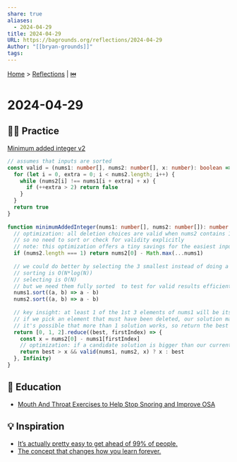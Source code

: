 ```yaml
---  
share: true  
aliases:  
  - 2024-04-29  
title: 2024-04-29  
URL: https://bagrounds.org/reflections/2024-04-29  
Author: "[[bryan-grounds]]"  
tags:   
---  
```

[Home](../index.md) > [Reflections](./index.md) | [⏮️](./2024-04-28.md)  
# 2024-04-29  
## 🏋🏻 Practice  
[Minimum added integer v2](https://leetcode.com/problems/find-the-integer-added-to-array-ii)  
```ts  
// assumes that inputs are sorted  
const valid = (nums1: number[], nums2: number[], x: number): boolean => {  
  for (let i = 0, extra = 0; i < nums2.length; i++) {  
    while (nums2[i] !== nums1[i + extra] + x) {  
      if (++extra > 2) return false  
    }  
  }  
  return true  
}  
  
function minimumAddedInteger(nums1: number[], nums2: number[]): number {  
  // optimization: all deletion choices are valid when nums2 contains 1 element  
  // so no need to sort or check for validity explicitly  
  // note: this optimization offers a tiny savings for the easiest inputs, so the cost if maintaining this code is probably greater than the value of keeping it  
  if (nums2.length === 1) return nums2[0] - Math.max(...nums1)  
  
  // we could do better by selecting the 3 smallest instead of doing a full sort  
  // sorting is O(N*log(N))  
  // selecting is O(N)  
  // but we need them fully sorted  to test for valid results efficiently  
  nums1.sort((a, b) => a - b)  
  nums2.sort((a, b) => a - b)  
  
  // key insight: at least 1 of the 1st 3 elements of nums1 will be its minimum after deleting 2 elements  
  // if we pick an element that must have been deleted, our solution may be invalid, so we test for validity  
  // it's possible that more than 1 solution works, so return the best valid solution  
  return [0, 1, 2].reduce((best, firstIndex) => {  
    const x = nums2[0] - nums1[firstIndex]  
    // optimization: if a candidate solution is bigger than our currently best valid solution, we won't use it, so don't waste time checking if it's valid  
    return best > x && valid(nums1, nums2, x) ? x : best  
  }, Infinity)  
}  
```  
  
## 🧠 Education  
- [Mouth And Throat Exercises to Help Stop Snoring and Improve OSA](../articles/mouth-and-throat-exercises-to-help-stop-snoring-and-improve-osa.md)  
  
## 💡 Inspiration  
- [It’s actually pretty easy to get ahead of 99% of people.](../videos/it-is-actually-pretty-easy-to-get-ahead-of-99-percent-of%20people.md)  
- [The concept that changes how you learn forever.](../videos/the-concept-that-changes-how-you-learn-forever.md)  
